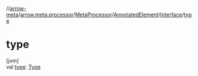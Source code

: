 //[arrow-meta](../../../../../index.md)/[arrow.meta.processor](../../../index.md)/[MetaProcessor](../../index.md)/[AnnotatedElement](../index.md)/[Interface](index.md)/[type](type.md)

# type

[jvm]\
val [type](type.md): [Type](../../../../arrow.meta.ast/-type/index.md)
